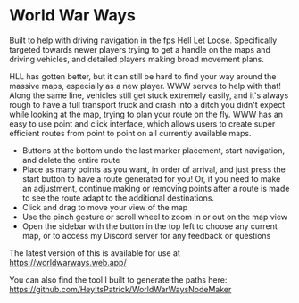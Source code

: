 # World War Ways #
Built to help with driving navigation in the fps Hell Let Loose.
Specifically targeted towards newer players trying to get a handle on the maps and driving vehicles, and detailed players making broad movement plans.

HLL has gotten better, but it can still be hard to find your way around the massive maps, especially as a new player. WWW serves to help with that!
Along the same line, vehicles still get stuck extremely easily, and it's always rough to have a full transport truck and crash into a ditch you didn't expect while looking at the map, trying to plan your route on the fly.
WWW has an easy to use point and click interface, which allows users to create super efficient routes from point to point on all currently available maps.

- Buttons at the bottom undo the last marker placement, start navigation, and delete the entire route
- Place as many points as you want, in order of arrival, and just press the start button to have a route generated for you! Or, if you need to make an adjustment, continue making or removing points after a route is made to see the route adapt to the additional destinations.
- Click and drag to move your view of the map
- Use the pinch gesture or scroll wheel to zoom in or out on the map view
- Open the sidebar with the button in the top left to choose any current map, or to access my Discord server for any feedback or questions

The latest version of this is available for use at https://worldwarways.web.app/

You can also find the tool I built to generate the paths here: https://github.com/HeyItsPatrick/WorldWarWaysNodeMaker